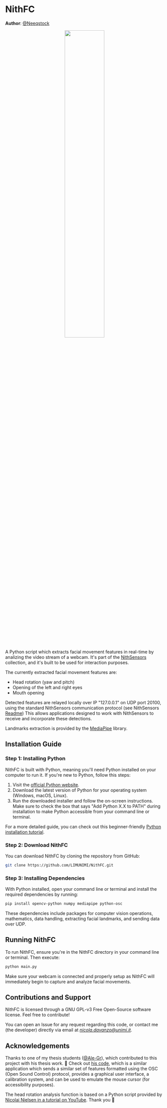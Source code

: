 # NithFC
**Author**: [@Neeqstock](https://github.com/Neeqstock)

<p align="center">
  <img src="https://raw.githubusercontent.com/LIMUNIMI/NithFC/main/Readme_images/NithFC.png" width="50%" />
</p>

A Python script which extracts facial movement features in real-time by analizing the video stream of a webcam. It's part of the [NithSensors](https://github.com/LIMUNIMI/NITHsensors) collection, and it's built to be used for interaction purposes.

The currently extracted facial movement features are:
- Head rotation (yaw and pitch)
- Opening of the left and right eyes
- Mouth opening

Detected features are relayed locally over IP "127.0.0.1" on UDP port 20100, using the standard NithSensors communication protocol (see NithSensors [Readme](https://github.com/LIMUNIMI/NITHsensors)) This allows applications designed to work with NithSensors to receive and incorporate these detections.

Landmarks extraction is provided by the [MediaPipe](https://google.github.io/mediapipe/) library.

## Installation Guide

### Step 1: Installing Python

NithFC is built with Python, meaning you'll need Python installed on your computer to run it. If you're new to Python, follow this steps:

1. Visit the [official Python website](https://www.python.org/downloads/).
2. Download the latest version of Python for your operating system (Windows, macOS, Linux).
3. Run the downloaded installer and follow the on-screen instructions. Make sure to check the box that says "Add Python X.X to PATH" during installation to make Python accessible from your command line or terminal.

For a more detailed guide, you can check out this beginner-friendly [Python installation tutorial](https://realpython.com/installing-python/).

### Step 2: Download NithFC

You can download NithFC by cloning the repository from GitHub:

```bash
git clone https://github.com/LIMUNIMI/NithFC.git
```

### Step 3: Installing Dependencies

With Python installed, open your command line or terminal and install the required dependencies by running:

```bash
pip install opencv-python numpy mediapipe python-osc
```

These dependencies include packages for computer vision operations, mathematics, data handling, extracting facial landmarks, and sending data over UDP.

## Running NithFC
To run NithFC, ensure you're in the NithFC directory in your command line or terminal. Then execute:

```bash
python main.py
```

Make sure your webcam is connected and properly setup as NithFC will immediately begin to capture and analyze facial movements.

## Contributions and Support
NithFC is licensed through a GNU GPL-v3 Free Open-Source software license. Feel free to contribute!

You can open an Issue for any request regarding this code, or contact me (the developer) directly via email at *nicola.davanzo@unimi.it*.

## Acknowledgements
Thanks to one of my thesis students ([@Ale-Gr]()), which contributed to this project with his thesis work. 🙏 Check out [his code](https://github.com/LIMUNIMI/TT-Alessandro_Grasso-2024-975295), which is a similar application which sends a similar set of features formatted using the OSC (Open Sound Control) protocol, provides a graphical user interface, a calibration system, and can be used to emulate the mouse cursor (for accessibility purposes).

The head rotation analysis function is based on a Python script provided by [Nicolai Nielsen in a tutorial on YouTube](https://youtu.be/-toNMaS4SeQ?si=gcpJSJcbziH-V4DN). Thank you 🙏